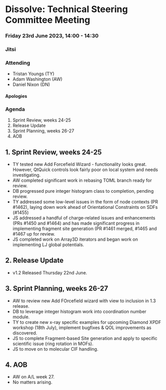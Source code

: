 # Dissolve: Technical Steering Committee Meeting
### Friday 23rd June 2023, 14:00 - 14:30
### Jitsi

### Attending

- Tristan Youngs (TY)
- Adam Washington (AW)
- Daniel Nixon (DN)

#### Apologies

### Agenda

1. Sprint Review, weeks 24-25
2. Release Update
3. Sprint Planning, weeks 26-27
4. AOB

## 1. Sprint Review, weeks 24-25

- TY tested new Add Forcefield Wizard - functionality looks great. However, QtQuick controls look fairly poor on local system and needs investigating.
- AW completed significant work in rebasing TOML branch ready for review.
- DB progressed pure integer histogram class to completion, pending review.
- TY addressed some low-level issues in the form of node contexts (PR #1462), laying down work ahead of Orientational Constraints on SDFs (#1455)
- JS addressed a handful of charge-related issues and enhancements (PRs #1450 and #1464) and has made significant progress in implementing fragment site generation (PR #1461 merged, #1465 and #1467 up for review.
- JS completed work on Array3D iterators and began work on implementing LJ global potentials.

## 2. Release Update

- v1.2 Released Thursday 22nd June.

## 3. Sprint Planning, weeks 26-27

- AW to review new Add FOrcefield wizard with view to inclusion in 1.3 release.
- DB to leverage integer histogram work into coordination number module.
- TY to create new x-ray specific examples for upcoming Diamond XPDF workshop (18th July), implement bugfixes & QOL improvements as discovered.
- JS to complete Fragment-based Site generation and apply to specific scientific issue (ring rotation in MOFs).
- JS to move on to molecular CIF handling.

## 4. AOB

- AW on A/L week 27.
- No matters arising.
